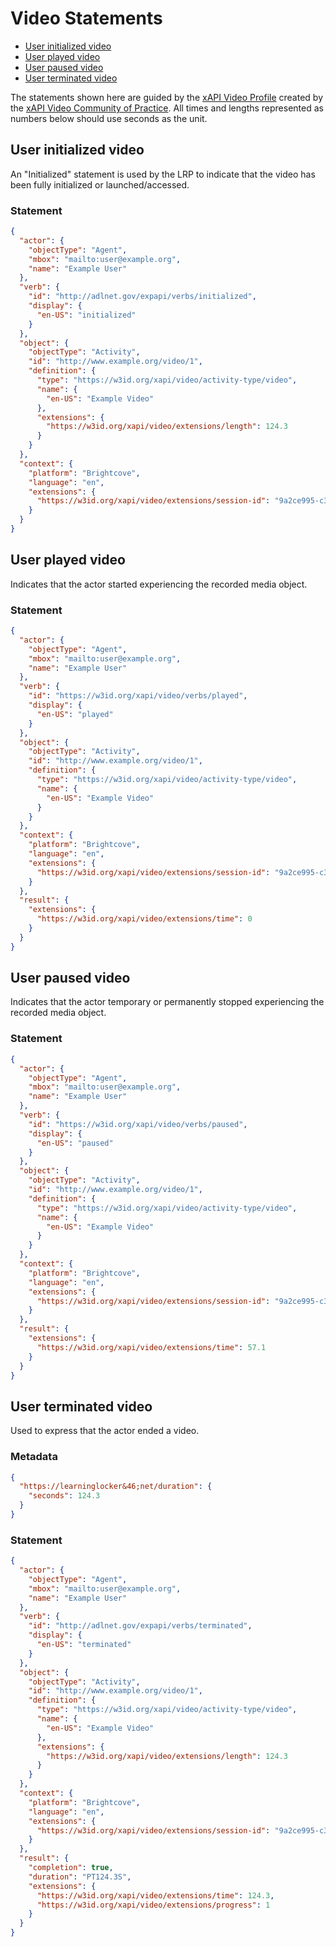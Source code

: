 ---
---

# Video Statements

- [User initialized video](#user-initialized-video)
- [User played video](#user-played-video)
- [User paused video](#user-paused-video)
- [User terminated video](#user-paused-video)

The statements shown here are guided by the [xAPI Video Profile](https://liveaspankaj.gitbooks.io/xapi-video-profile/content/statement_data_model.html) created by the [xAPI Video Community of Practice](https://liveaspankaj.gitbooks.io/xapi-video-profile/content/). All times and lengths represented as numbers below should use seconds as the unit.

## User initialized video
An "Initialized" statement is used by the LRP to indicate that the video has been fully initialized or launched/accessed.

### Statement
```json
{
  "actor": {
    "objectType": "Agent",
    "mbox": "mailto:user@example.org",
    "name": "Example User"
  },
  "verb": {
    "id": "http://adlnet.gov/expapi/verbs/initialized",
    "display": {
      "en-US": "initialized"
    }
  },
  "object": {
    "objectType": "Activity",
    "id": "http://www.example.org/video/1",
    "definition": {
      "type": "https://w3id.org/xapi/video/activity-type/video",
      "name": {
        "en-US": "Example Video"
      },
      "extensions": {
        "https://w3id.org/xapi/video/extensions/length": 124.3
      }
    }
  },
  "context": {
    "platform": "Brightcove",
    "language": "en",
    "extensions": {
      "https://w3id.org/xapi/video/extensions/session-id": "9a2ce995-c3f5-458a-9fd3-cab07ea005c0"
    }
  }
}
```

## User played video
Indicates that the actor started experiencing the recorded media object.

### Statement
```json
{
  "actor": {
    "objectType": "Agent",
    "mbox": "mailto:user@example.org",
    "name": "Example User"
  },
  "verb": {
    "id": "https://w3id.org/xapi/video/verbs/played",
    "display": {
      "en-US": "played"
    }
  },
  "object": {
    "objectType": "Activity",
    "id": "http://www.example.org/video/1",
    "definition": {
      "type": "https://w3id.org/xapi/video/activity-type/video",
      "name": {
        "en-US": "Example Video"
      }
    }
  },
  "context": {
    "platform": "Brightcove",
    "language": "en",
    "extensions": {
      "https://w3id.org/xapi/video/extensions/session-id": "9a2ce995-c3f5-458a-9fd3-cab07ea005c0"
    }
  },
  "result": {
    "extensions": {
      "https://w3id.org/xapi/video/extensions/time": 0
    }
  }
}
```

## User paused video
Indicates that the actor temporary or permanently stopped experiencing the recorded media object.

### Statement
```json
{
  "actor": {
    "objectType": "Agent",
    "mbox": "mailto:user@example.org",
    "name": "Example User"
  },
  "verb": {
    "id": "https://w3id.org/xapi/video/verbs/paused",
    "display": {
      "en-US": "paused"
    }
  },
  "object": {
    "objectType": "Activity",
    "id": "http://www.example.org/video/1",
    "definition": {
      "type": "https://w3id.org/xapi/video/activity-type/video",
      "name": {
        "en-US": "Example Video"
      }
    }
  },
  "context": {
    "platform": "Brightcove",
    "language": "en",
    "extensions": {
      "https://w3id.org/xapi/video/extensions/session-id": "9a2ce995-c3f5-458a-9fd3-cab07ea005c0"
    }
  },
  "result": {
    "extensions": {
      "https://w3id.org/xapi/video/extensions/time": 57.1
    }
  }
}
```

## User terminated video
Used to express that the actor ended a video.

### Metadata
```json
{
  "https://learninglocker&46;net/duration": {
    "seconds": 124.3
  }
}
```

### Statement
```json
{
  "actor": {
    "objectType": "Agent",
    "mbox": "mailto:user@example.org",
    "name": "Example User"
  },
  "verb": {
    "id": "http://adlnet.gov/expapi/verbs/terminated",
    "display": {
      "en-US": "terminated"
    }
  },
  "object": {
    "objectType": "Activity",
    "id": "http://www.example.org/video/1",
    "definition": {
      "type": "https://w3id.org/xapi/video/activity-type/video",
      "name": {
        "en-US": "Example Video"
      },
      "extensions": {
        "https://w3id.org/xapi/video/extensions/length": 124.3
      }
    }
  },
  "context": {
    "platform": "Brightcove",
    "language": "en",
    "extensions": {
      "https://w3id.org/xapi/video/extensions/session-id": "9a2ce995-c3f5-458a-9fd3-cab07ea005c0"
    }
  },
  "result": {
    "completion": true,
    "duration": "PT124.3S",
    "extensions": {
      "https://w3id.org/xapi/video/extensions/time": 124.3,
      "https://w3id.org/xapi/video/extensions/progress": 1
    }
  }
}
```
